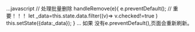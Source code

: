 ...javascript
 // 处理批量删除
    handleRemove(e){
        e.preventDefault(); //  重要！！！
        let _data=this.state.data.filter((v)=> 
            v.checked!=true
        )
        this.setState({data:_data});
    }
...
如果 没有e.preventDefault(),页面会重新刷新。